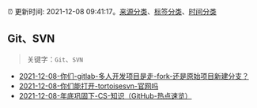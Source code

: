 :alarm_clock: 更新时间: 2021-12-08 09:41:17。[来源分类](../README.md)、[标签分类](../TAGS.md)、[时间分类](../TIMELINE.md)

## Git、SVN


> 关键字：`Git`、`SVN`



- [2021-12-08-你们-gitlab-多人开发项目是走-fork-还是原始项目新建分支？](https://www.v2ex.com/t/820920) 
- [2021-12-08-你们能打开-tortoisesvn-官网吗](https://www.v2ex.com/t/820899) 
- [2021-12-08-年底巩固下-CS-知识（GitHub-热点速览）](https://toutiao.io/k/anl6l5t) 